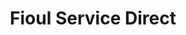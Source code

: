 ---
title: "Fioul Service Direct"
url: /saint-louis-les-bitche/fioul-service-direct/
shop: carburant
---